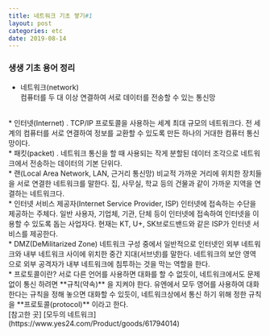 ```yaml
---
title: 네트워크 기초 쌓기#1
layout: post
categories: etc
date: 2019-08-14
---
```


### 생생 기초 용어 정리

* 네트워크(network)  
  컴퓨터를 두 대 이상 연결하여 서로 데이터를 전송할 수 있는 통신망    
<br>
* 인터넷(Internet) . 
  TCP/IP 프로토콜을 사용하는 세계 최대 규모의 네트워크다. 전 세계의 컴퓨터를 서로 연결하여  
  정보를 교환할 수 있도록 만든 하나의 거대한 컴퓨터 통신망이다.  
<br>
* 패킷(packet) . 
  네트워크 통신을 할 때 사용되는 작게 분할된 데이터 조각으로 네트워크에서 전송하는 데이터의 기본 단위다.  
<br>
* 랜(Local Area Network, LAN, 근거리 통신망)  
  비교적 가까운 거리에 위치한 장치들을 서로 연결한 네트워크를 말한다. 집, 사무실, 학교 등의 건물과 같이 가까운 지역을  
  연결하는 네트워크다.  
<br>
* 인터넷 서비스 제공자(Internet Service Provider, ISP)  
  인터넷에 접속하는 수단을 제공하는 주체다. 일반 사용자, 기업체, 기관, 단체 등이 인터넷에 접속하여  
  인터넷을 이용할 수 있도록 돕는 사업자다. 현재는 KT, U+, SK브로드밴드와 같은 ISP가 인터넷 서비스를 제공한다.  
<br>
* DMZ(DeMilitarized Zone)  
  네트워크 구성 중에서 일반적으로 인터넷인 외부 네트워크와 내부 네트워크 사이에 위치한 중간 지대(서브넷)를 말한다.  
  네트워크의 보안 영역으로 외부 공격자가 내부 네트워크에 침투하는 것을 막는 역할을 한다.  
<br>
* 프로토콜이란?  
  서로 다른 언어를 사용하면 대화를 할 수 없듯이, 네트워크에서도 문제 없이 통신 하려면 **규칙(약속)** 을 지켜야 한다.  
  유엔에서 모두 영어를 사용하여 대화한다는 규칙을 정해 놓으면 대화할 수 있듯이, 네트워크상에서 통신 하기 위해 정한  
  규칙을 **프로토콜(protocol)** 이라고 한다.  

<br>
[참고한 곳] [모두의 네트워크](https://www.yes24.com/Product/goods/61794014)
